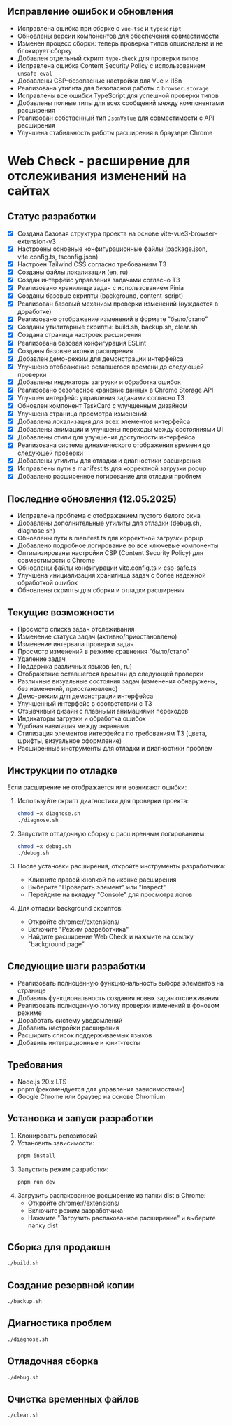 ## Исправление ошибок и обновления
- Исправлена ошибка при сборке с `vue-tsc` и `typescript`
- Обновлены версии компонентов для обеспечения совместимости
- Изменен процесс сборки: теперь проверка типов опциональна и не блокирует сборку
- Добавлен отдельный скрипт `type-check` для проверки типов
- Исправлена ошибка Content Security Policy с использованием `unsafe-eval`
- Добавлены CSP-безопасные настройки для Vue и i18n
- Реализована утилита для безопасной работы с `browser.storage`
- Исправлены все ошибки TypeScript для успешной проверки типов
- Добавлены полные типы для всех сообщений между компонентами расширения
- Реализован собственный тип `JsonValue` для совместимости с API расширения
- Улучшена стабильность работы расширения в браузере Chrome

# Web Check - расширение для отслеживания изменений на сайтах

## Статус разработки
- [x] Создана базовая структура проекта на основе vite-vue3-browser-extension-v3
- [x] Настроены основные конфигурационные файлы (package.json, vite.config.ts, tsconfig.json)
- [x] Настроен Tailwind CSS согласно требованиям ТЗ
- [x] Созданы файлы локализации (en, ru)
- [x] Создан интерфейс управления задачами согласно ТЗ
- [x] Реализовано хранилище задач с использованием Pinia
- [x] Созданы базовые скрипты (background, content-script)
- [x] Реализован базовый механизм проверки изменений (нуждается в доработке)
- [x] Реализовано отображение изменений в формате "было/стало"
- [x] Созданы утилитарные скрипты: build.sh, backup.sh, clear.sh
- [x] Создана страница настроек расширения
- [x] Реализована базовая конфигурация ESLint
- [x] Созданы базовые иконки расширения
- [x] Добавлен демо-режим для демонстрации интерфейса
- [x] Улучшено отображение оставшегося времени до следующей проверки
- [x] Добавлены индикаторы загрузки и обработка ошибок
- [x] Реализовано безопасное хранение данных в Chrome Storage API
- [x] Улучшен интерфейс управления задачами согласно ТЗ
- [x] Обновлен компонент TaskCard с улучшенным дизайном
- [x] Улучшена страница просмотра изменений
- [x] Добавлена локализация для всех элементов интерфейса
- [x] Добавлены анимации и улучшены переходы между состояниями UI
- [x] Добавлены стили для улучшения доступности интерфейса
- [x] Реализована система динамического отображения времени до следующей проверки
- [x] Добавлены утилиты для отладки и диагностики расширения
- [x] Исправлены пути в manifest.ts для корректной загрузки popup
- [x] Добавлено расширенное логирование для отладки проблем

## Последние обновления (12.05.2025)
- Исправлена проблема с отображением пустого белого окна
- Добавлены дополнительные утилиты для отладки (debug.sh, diagnose.sh)
- Обновлены пути в manifest.ts для корректной загрузки popup
- Добавлено подробное логирование во все ключевые компоненты
- Оптимизированы настройки CSP (Content Security Policy) для совместимости с Chrome
- Обновлены файлы конфигурации vite.config.ts и csp-safe.ts
- Улучшена инициализация хранилища задач с более надежной обработкой ошибок
- Обновлены скрипты для сборки и отладки расширения

## Текущие возможности
- Просмотр списка задач отслеживания
- Изменение статуса задач (активно/приостановлено)
- Изменение интервала проверки задач
- Просмотр изменений в режиме сравнения "было/стало"
- Удаление задач
- Поддержка различных языков (en, ru)
- Отображение оставшегося времени до следующей проверки
- Различные визуальные состояния задач (изменения обнаружены, без изменений, приостановлено)
- Демо-режим для демонстрации интерфейса
- Улучшенный интерфейс в соответствии с ТЗ
- Отзывчивый дизайн с плавными анимациями переходов
- Индикаторы загрузки и обработка ошибок
- Удобная навигация между экранами
- Стилизация элементов интерфейса по требованиям ТЗ (цвета, шрифты, визуальное оформление)
- Расширенные инструменты для отладки и диагностики проблем

## Инструкции по отладке

Если расширение не отображается или возникают ошибки:

1. Используйте скрипт диагностики для проверки проекта:
   ```bash
   chmod +x diagnose.sh
   ./diagnose.sh
   ```

2. Запустите отладочную сборку с расширенным логированием:
   ```bash
   chmod +x debug.sh
   ./debug.sh
   ```

3. После установки расширения, откройте инструменты разработчика:
   - Кликните правой кнопкой по иконке расширения
   - Выберите "Проверить элемент" или "Inspect"
   - Перейдите на вкладку "Console" для просмотра логов

4. Для отладки background скриптов:
   - Откройте chrome://extensions/
   - Включите "Режим разработчика"
   - Найдите расширение Web Check и нажмите на ссылку "background page"

## Следующие шаги разработки
- Реализовать полноценную функциональность выбора элементов на странице
- Добавить функциональность создания новых задач отслеживания
- Реализовать полноценную логику проверки изменений в фоновом режиме
- Доработать систему уведомлений
- Добавить настройки расширения
- Расширить список поддерживаемых языков
- Добавить интеграционные и юнит-тесты

## Требования
- Node.js 20.x LTS
- pnpm (рекомендуется для управления зависимостями)
- Google Chrome или браузер на основе Chromium

## Установка и запуск разработки

1. Клонировать репозиторий
2. Установить зависимости:
   ```bash
   pnpm install
   ```
3. Запустить режим разработки:
   ```bash
   pnpm run dev
   ```
4. Загрузить распакованное расширение из папки dist в Chrome:
   - Откройте chrome://extensions/
   - Включите режим разработчика
   - Нажмите "Загрузить распакованное расширение" и выберите папку dist

## Сборка для продакшн
```bash
./build.sh
```

## Создание резервной копии
```bash
./backup.sh
```

## Диагностика проблем
```bash
./diagnose.sh
```

## Отладочная сборка
```bash
./debug.sh
```

## Очистка временных файлов
```bash
./clear.sh
```
